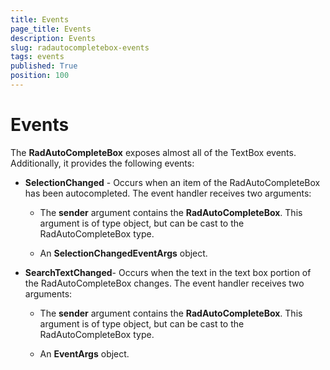 ```yaml
---
title: Events
page_title: Events
description: Events
slug: radautocompletebox-events
tags: events
published: True
position: 100
---
```


# Events

The __RadAutoCompleteBox__ exposes almost all of the TextBox events. Additionally, it provides the following events:

* __SelectionChanged__ - Occurs when an item of the RadAutoCompleteBox has been autocompleted. The event handler receives two arguments:

	* The __sender__ argument contains the __RadAutoCompleteBox__. This argument is of type object, but can be cast to the RadAutoCompleteBox type.

	* An __SelectionChangedEventArgs__ object.

* __SearchTextChanged__- Occurs when the text in the text box portion of the RadAutoCompleteBox changes. The event handler receives two arguments:

	* The __sender__ argument contains the __RadAutoCompleteBox__. This argument is of type object, but can be cast to the RadAutoCompleteBox type.

	* An __EventArgs__ object.
